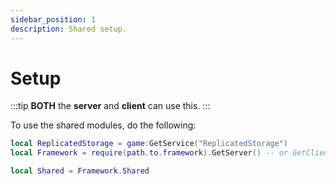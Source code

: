 ```yaml
---
sidebar_position: 1
description: Shared setup.
---
```


# Setup
:::tip
**BOTH** the **server** and **client** can use this.
:::

To use the shared modules, do the following:
```lua
local ReplicatedStorage = game:GetService("ReplicatedStorage")
local Framework = require(path.to.framework).GetServer() -- or GetClient()

local Shared = Framework.Shared
```
